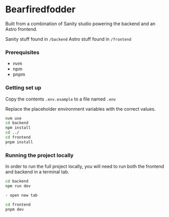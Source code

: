 # Bearfiredfodder

Built from a combination of Sanity studio powering the backend and an Astro frontend.

Sanity stuff found in `/backend`
Astro stuff found in `/frontend`

### Prerequisites
- nvm
- npm
- pnpm

### Getting set up
Copy the contents `.env.example` to a file named `.env`

Replace the placeholder environment variables with the correct values.

``` bash
nvm use
cd backend
npm install
cd ../
cd frontend
pnpm install
```

### Running the project locally
In order to run the full project locally, you will need to run both the frontend and backend in a terminal tab.

``` bash
cd backend
npm run dev

- open new tab

cd frontend
pnpm dev
```
